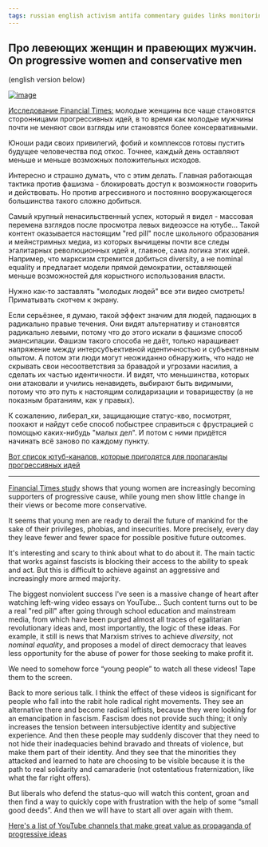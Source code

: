 ```yaml
---
tags: russian english activism antifa commentary guides links monitoring nazis politics philosophy practices queer 
---
```


## Про левеющих женщин и правеющих мужчин. On progressive women and conservative men

(english version below)

[![image](https://github.com/sansmerde/sansmerde.github.io/assets/156181842/8aa948dd-b53e-4664-9de2-c3560592f9dd 'source: twitter account of John Burn-Murdoch who did the study, apparently')](https://twitter.com/jburnmurdoch/status/1750849189834022932/)

[Исследование Financial Times:](https://twitter.com/jburnmurdoch/status/1750849189834022932) молодые женщины все чаще становятся сторонницами прогрессивных идей, в то время как молодые мужчины почти не меняют свои взгляды или становятся более консервативными.

Юноши ради своих привилегий, фобий и комплексов готовы пустить будущее человечества под откос. Точнее, каждый день оставляют меньше и меньше возможных положительных исходов. 

Интересно и страшно думать, что с этим делать. Главная работающая тактика против фашизма - блокировать доступ к возможности говорить и действовать. Но против агрессивного и постоянно вооружающегося большинства такого сложно добиться. 

Самый крупный ненасильственный успех, который я видел - массовая перемена взглядов после просмотра левых видеоэссе на ютубе... Такой контент оказывается настоящим "red pill" после школьного образования и мейнстримных медиа, из которых вычищены почти все следы эгалитарных революционных идей и, главное, сама логика этих идей. Например, что марксизм стремится добиться diversity, а не nominal equality и предлагает модели прямой демократии, оставляющей меньше возможностей для корыстного использования власти. 

Нужно как-то заставлять "молодых людей" все эти видео смотреть! Приматывать скотчем к экрану. 

Если серьёзнее, я думаю, такой эффект значим для людей, падающих в радикально правые течения. Они видят альтернативу и становятся радикально левыми, потому что до этого искали в фашизме способ эмансипации. Фашизм такого способа не даёт, только наращивает напряжение между интерсубъективной идентичностью и субъективным опытом. А потом эти люди могут неожиданно обнаружить, что надо не скрывать свои несоответствия за бравадой и угрозами насилия, а сделать их частью идентичности. И видят, что меньшинства, которых они атаковали и учились ненавидеть, выбирают быть видимыми, потому что это путь к настоящим солидаризации и товариществу (а не показным братаниям, как у правых).

К сожалению, либерал_ки, защищающие статус-кво, посмотрят, поохают и найдут себе способ побыстрее справиться с фрустрацией с помощью каких-нибудь "малых дел". И потом с ними придётся начинать всё заново по каждому пункту.

[Вот список ютуб-каналов, которые пригодятся для пропаганды прогрессивных идей](https://sansmerde.github.io/other_good_content.html)

---

[Financial Times study](https://twitter.com/jburnmurdoch/status/1750849189834022932) shows that young women are increasingly becoming supporters of progressive cause, while young men show little change in their views or become more conservative.

It seems that young men are ready to derail the future of mankind for the sake of their privileges, phobias, and insecurities. More precisely, every day they leave fewer and fewer space for possible positive future outcomes.

It's interesting and scary to think about what to do about it. The main tactic that works against fascists is blocking their access to the ability to speak and act. But this is difficult to achieve against an aggressive and increasingly more armed majority.

The biggest nonviolent success I've seen is a massive change of heart after watching left-wing video essays on YouTube... Such content turns out to be a real "red pill" after going through school education and mainstream media, from which have been purged almost all traces of egalitarian revolutionary ideas and, most importantly, the logic of these ideas. For example, it still is news that Marxism strives to achieve _diversity_, not _nominal equality_, and proposes a model of direct democracy that leaves less opportunity for the abuse of power for those seeking to make profit it.

We need to somehow force “young people” to watch all these videos! Tape them to the screen.

Back to more serious talk. I think the effect of these videos is significant for people who fall into the rabit hole radical right movements. They see an alternative there and become radical leftists, because they were looking for an emancipation in fascism. Fascism does not provide such thing; it only increases the tension between intersubjective identity and subjective experience. And then these people may suddenly discover that they need to not hide their inadequacies behind bravado and threats of violence, but make them part of their identity. And they see that the minorities they attacked and learned to hate are choosing to be visible because it is the path to real solidarity and camaraderie (not ostentatious fraternization, like what the far right offers).

But liberals who defend the status-quo will watch this content, groan and then find a way to quickly cope with frustration with the help of some “small good deeds”. And then we will have to start all over again with them.

[Here's a list of YouTube channels that make great value as propaganda of progressive ideas](https://sansmerde.github.io/other_good_content.html)
